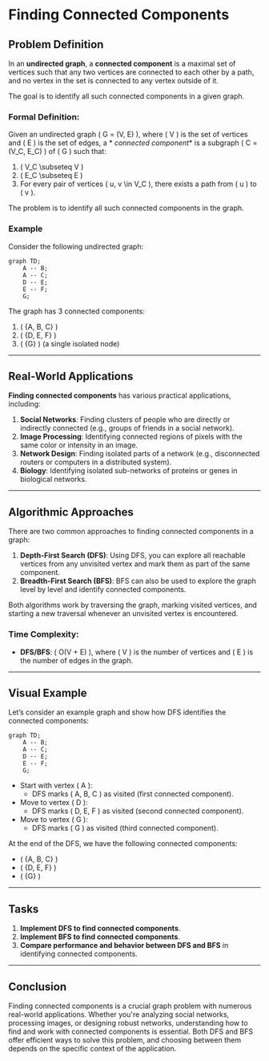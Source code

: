 # Finding Connected Components

## Problem Definition

In an **undirected graph**, a **connected component** is a maximal set of vertices such that any two vertices are
connected to each other by a path, and no vertex in the set is connected to any vertex outside of it.

The goal is to identify all such connected components in a given graph.

### Formal Definition:

Given an undirected graph \( G = (V, E) \), where \( V \) is the set of vertices and \( E \) is the set of edges, a *
*connected component** is a subgraph \( C = (V_C, E_C) \) of \( G \) such that:

1. \( V_C \subseteq V \)
2. \( E_C \subseteq E \)
3. For every pair of vertices \( u, v \in V_C \), there exists a path from \( u \) to \( v \).

The problem is to identify all such connected components in the graph.

### Example

Consider the following undirected graph:

```mermaid
graph TD;
    A -- B;
    A -- C;
    D -- E;
    E -- F;
    G;
```

The graph has 3 connected components:

1. \( \{A, B, C\} \)
2. \( \{D, E, F\} \)
3. \( \{G\} \) (a single isolated node)

---

## Real-World Applications

**Finding connected components** has various practical applications, including:

1. **Social Networks**: Finding clusters of people who are directly or indirectly connected (e.g., groups of friends in
   a social network).
2. **Image Processing**: Identifying connected regions of pixels with the same color or intensity in an image.
3. **Network Design**: Finding isolated parts of a network (e.g., disconnected routers or computers in a distributed
   system).
4. **Biology**: Identifying isolated sub-networks of proteins or genes in biological networks.

---

## Algorithmic Approaches

There are two common approaches to finding connected components in a graph:

1. **Depth-First Search (DFS)**: Using DFS, you can explore all reachable vertices from any unvisited vertex and mark
   them as part of the same component.
2. **Breadth-First Search (BFS)**: BFS can also be used to explore the graph level by level and identify connected
   components.

Both algorithms work by traversing the graph, marking visited vertices, and starting a new traversal whenever an
unvisited vertex is encountered.

### Time Complexity:

- **DFS/BFS**: \( O(V + E) \), where \( V \) is the number of vertices and \( E \) is the number of edges in the graph.

---

## Visual Example

Let’s consider an example graph and show how DFS identifies the connected components:

```mermaid
graph TD;
    A -- B;
    A -- C;
    D -- E;
    E -- F;
    G;
```

- Start with vertex \( A \):
    - DFS marks \( A, B, C \) as visited (first connected component).
- Move to vertex \( D \):
    - DFS marks \( D, E, F \) as visited (second connected component).
- Move to vertex \( G \):
    - DFS marks \( G \) as visited (third connected component).

At the end of the DFS, we have the following connected components:

- \( \{A, B, C\} \)
- \( \{D, E, F\} \)
- \( \{G\} \)

---

## Tasks

1. **Implement DFS to find connected components**.
2. **Implement BFS to find connected components**.
3. **Compare performance and behavior between DFS and BFS** in identifying connected components.

---

## Conclusion

Finding connected components is a crucial graph problem with numerous real-world applications. Whether you're analyzing
social networks, processing images, or designing robust networks, understanding how to find and work with connected
components is essential. Both DFS and BFS offer efficient ways to solve this problem, and choosing between them depends
on the specific context of the application.